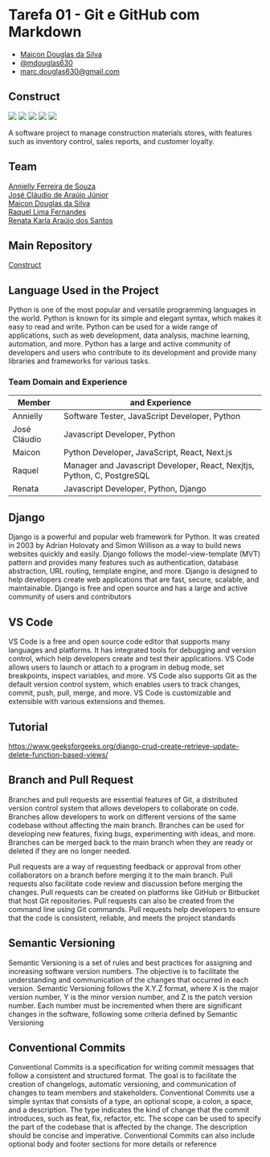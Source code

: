 # Tarefa 01 - Git e GitHub com Markdown
  * [Maicon Douglas da Silva](https://github.com/mdouglas630)
  * [@mdouglas630](https://github.com/mdouglas630)
  * marc.douglas630@gmail.com
  
## Construct
<p>
  <img src="https://img.shields.io/badge/Python-14354C?style=for-the-badge&logo=python&logoColor=white"/>
  <img src="https://img.shields.io/badge/Django-092E20?style=for-the-badge&logo=django&logoColor=green"/>
  <img src="https://img.shields.io/badge/JavaScript-323330?style=for-the-badge&logo=javascript&logoColor=F7DF1E"/>
  <img src="https://img.shields.io/badge/Visual_Studio-5C2D91?style=for-the-badge&logo=visual%20studio&logoColor=white"/>
  <img src="https://img.shields.io/badge/PostgreSQL-316192?style=for-the-badge&logo=postgresql&logoColor=white"/>
</p> 
A software project to manage construction materials stores, with features such as inventory control, sales reports, and customer loyalty.

## Team

[Annielly Ferreira de Souza](https://github.com/Anniellyfs)  
[José Cláudio de Araújo Júnior](https://github.com/ZeClaudio-Jr)  
[Maicon Douglas da Silva](https://github.com/mdouglas630)  
[Raquel Lima Fernandes](https://github.com/fernandesraquel)  
[Renata Karla Araújo dos Santos](https://github.com/renatak12)

## Main Repository
[Construct](https://github.com/renatak12/construct)

## Language Used in the Project
Python is one of the most popular and versatile programming languages in the world. Python is known for its simple and elegant syntax, which makes it easy to read and write. Python can be used for a wide range of applications, such as web development, data analysis, machine learning, automation, and more. Python has a large and active community of developers and users who contribute to its development and provide many libraries and frameworks for various tasks.

### Team Domain and Experience
| Member       | and Experience                                                                                                       |
| ------------ | ----------------------------------------------------------------------------------------------------------------- |
| Annielly     | Software Tester, JavaScript Developer, Python                                                                 |
| José Cláudio | Javascript Developer, Python                                                                                  |
| Maicon       | Python Developer, JavaScript, React, Next.js                                                                         |
| Raquel       | Manager and Javascript Developer, React, Nexjtjs, Python, C, PostgreSQL                                        |  
| Renata       | Javascript Developer, Python, Django                                                                         |

## Django
Django is a powerful and popular web framework for Python. It was created in 2003 by Adrian Holovaty and Simon Willison as a way to build news websites quickly and easily. Django follows the model-view-template (MVT) pattern and provides many features such as authentication, database abstraction, URL routing, template engine, and more. Django is designed to help developers create web applications that are fast, secure, scalable, and maintainable. Django is free and open source and has a large and active community of users and contributors

## VS Code
VS Code is a free and open source code editor that supports many languages and platforms. It has integrated tools for debugging and version control, which help developers create and test their applications. VS Code allows users to launch or attach to a program in debug mode, set breakpoints, inspect variables, and more. VS Code also supports Git as the default version control system, which enables users to track changes, commit, push, pull, merge, and more. VS Code is customizable and extensible with various extensions and themes.

## Tutorial
https://www.geeksforgeeks.org/django-crud-create-retrieve-update-delete-function-based-views/

## Branch and Pull Request
Branches and pull requests are essential features of Git, a distributed version control system that allows developers to collaborate on code. Branches allow developers to work on different versions of the same codebase without affecting the main branch. Branches can be used for developing new features, fixing bugs, experimenting with ideas, and more. Branches can be merged back to the main branch when they are ready or deleted if they are no longer needed.

Pull requests are a way of requesting feedback or approval from other collaborators on a branch before merging it to the main branch. Pull requests also facilitate code review and discussion before merging the changes. Pull requests can be created on platforms like GitHub or Bitbucket that host Git repositories. Pull requests can also be created from the command line using Git commands. Pull requests help developers to ensure that the code is consistent, reliable, and meets the project standards

## Semantic Versioning
Semantic Versioning is a set of rules and best practices for assigning and increasing software version numbers. The objective is to facilitate the understanding and communication of the changes that occurred in each version. Semantic Versioning follows the X.Y.Z format, where X is the major version number, Y is the minor version number, and Z is the patch version number. Each number must be incremented when there are significant changes in the software, following some criteria defined by Semantic Versioning

## Conventional Commits
Conventional Commits is a specification for writing commit messages that follow a consistent and structured format. The goal is to facilitate the creation of changelogs, automatic versioning, and communication of changes to team members and stakeholders. Conventional Commits use a simple syntax that consists of a type, an optional scope, a colon, a space, and a description. The type indicates the kind of change that the commit introduces, such as feat, fix, refactor, etc. The scope can be used to specify the part of the codebase that is affected by the change. The description should be concise and imperative. Conventional Commits can also include optional body and footer sections for more details or reference